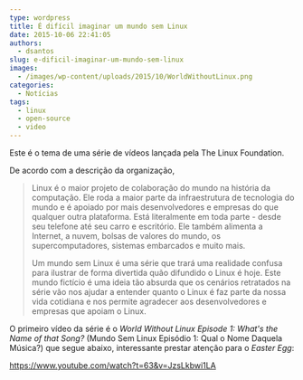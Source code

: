 ```yaml
---
type: wordpress
title: É difícil imaginar um mundo sem Linux
date: 2015-10-06 22:41:05
authors:
  - dsantos
slug: e-dificil-imaginar-um-mundo-sem-linux
images:
  - /images/wp-content/uploads/2015/10/WorldWithoutLinux.png
categories:
  - Notícias
tags:
  - linux
  - open-source
  - video
---
```


Este é o tema de uma série de vídeos lançada pela The Linux Foundation.

De acordo com a descrição da organização,
<blockquote>Linux é o maior projeto de colaboração do mundo na história da computação. Ele roda a maior parte da infraestrutura de tecnologia do mundo e é apoiado por mais desenvolvedores e empresas do que qualquer outra plataforma. Está literalmente em toda parte - desde seu telefone até seu carro e escritório. Ele também alimenta a Internet, a nuvem, bolsas de valores do mundo, os supercomputadores, sistemas embarcados e muito mais.

Um mundo sem Linux é uma série que trará uma realidade confusa para ilustrar de forma divertida quão difundido o Linux é hoje. Este mundo fictício é uma ideia tão absurda que os cenários retratados na série vão nos ajudar a entender quanto o Linux é faz parte da nossa vida cotidiana e nos permite agradecer aos desenvolvedores e empresas que apoiam o Linux.</blockquote>
<!--more-->

O primeiro vídeo da série é o <em>World Without Linux Episode 1: What's the Name of that Song?</em> (Mundo Sem Linux Episódio 1: Qual o Nome Daquela Música?) que segue abaixo, interessante prestar atenção para o <em>Easter Egg</em>:

https://www.youtube.com/watch?t=63&v=JzsLkbwi1LA
